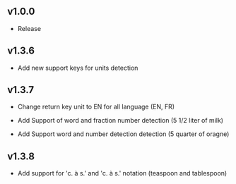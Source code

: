 ## v1.0.0

- Release

## v1.3.6

- Add new support keys for units detection

## v1.3.7

- Change return key unit to EN for all language (EN, FR)

- Add Support of word and fraction number detection (5 1/2 liter of milk)

- Add Support word and number detection detection (5 quarter of oragne)

## v1.3.8

- Add support for 'c. à s.' and 'c. à s.' notation (teaspoon and tablespoon)
